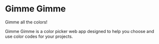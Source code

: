# Gimme Gimme
Gimme all the colors! 

Gimme Gimme is a color picker web app designed to help you choose and use color codes for your projects.
